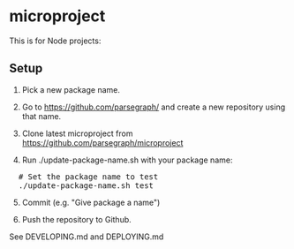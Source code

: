 # microproject

This is for Node projects:

## Setup

1. Pick a new package name.

2. Go to https://github.com/parsegraph/ and create a new repository using that name.

3. Clone latest microproject from https://github.com/parsegraph/microproject

4. Run ./update-package-name.sh with your package name:

<pre>
  # Set the package name to test
  ./update-package-name.sh test
</pre>

5. Commit (e.g. "Give package a name")

6. Push the repository to Github.

See DEVELOPING.md and DEPLOYING.md
